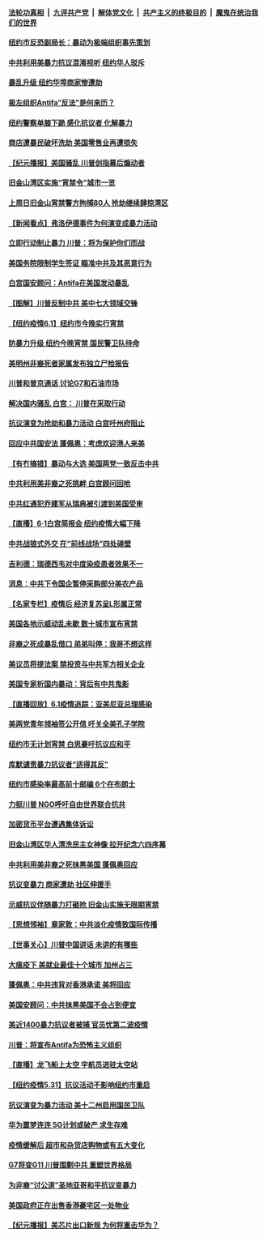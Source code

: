 

####  [法轮功真相](../../../../basic/blob/master/README.md?t=06021531) &nbsp;|&nbsp; [九评共产党](../../../../9ping.md/blob/master/README.md?t=06021531) &nbsp;|&nbsp; [解体党文化](../../../../jtdwh.md/blob/master/README.md?t=06021531)  &nbsp;|&nbsp; [共产主义的终极目的](../../../../gczydzjmd.md/blob/master/README.md?t=06021531) &nbsp;|&nbsp; [魔鬼在统治我们的世界](../../../../mgztzwmdsj.md/blob/master/README.md?t=06021531) 

#### [纽约市反恐副局长：暴动为极端组织事先策划](../pages/nsc412/n12154385.md?t=06021531) 

#### [中共利用美暴力抗议混淆视听   纽约华人驳斥](../pages/nsc412/n12154391.md?t=06021531) 

#### [暴乱升级 纽约华埠商家惨遭劫](../pages/nsc412/n12154404.md?t=06021531) 

#### [极左组织Antifa“反法”是何来历？](../pages/nsc412/n12154388.md?t=06021531) 

#### [纽约警察单膝下跪  感化抗议者  化解暴力](../pages/nsc412/n12154398.md?t=06021531) 

#### [商店遭暴民破坏洗劫 美国零售业再遭损失](../pages/nsc412/n12154141.md?t=06021531) 

#### [【纪元播报】美国骚乱 川普剑指幕后煽动者](../pages/nsc412/n12153721.md?t=06021531) 

#### [旧金山湾区实施“宵禁令”城市一览](../pages/nsc412/n12153766.md?t=06021531) 

#### [上周日旧金山宵禁警方拘捕80人 抢劫继续肆掠湾区](../pages/nsc412/n12153701.md?t=06021531) 

#### [【新闻看点】弗洛伊德事件为何演变成暴力活动](../pages/nsc412/n12153446.md?t=06021531) 

#### [立即行动制止暴力 川普：将为保护你们而战](../pages/nsc412/n12153639.md?t=06021531) 

#### [美国务院限制学生签证 瞄准中共及其恶意行为](../pages/nsc412/n12153458.md?t=06021531) 

#### [白宫国安顾问：Antifa在美国发动暴乱](../pages/nsc412/n12153546.md?t=06021531) 

#### [【图解】川普反制中共 美中七大领域交锋](../pages/nsc412/n12153081.md?t=06021531) 

#### [【纽约疫情6.1】纽约市今晚实行宵禁](../pages/nsc412/n12152426.md?t=06021531) 

#### [防暴力升级 纽约今晚宵禁 国民警卫队待命](../pages/nsc412/n12153456.md?t=06021531) 

#### [美明州非裔死者家属发布独立尸检报告](../pages/nsc412/n12153468.md?t=06021531) 

#### [川普和普京通话 讨论G7和石油市场](../pages/nsc412/n12153470.md?t=06021531) 

#### [解决国内骚乱 白宫： 川普在采取行动](../pages/nsc412/n12153246.md?t=06021531) 

#### [抗议演变为抢劫和暴力活动 白宫吁州府阻止](../pages/nsc412/n12153090.md?t=06021531) 

#### [回应中共国安法 蓬佩奥：考虑欢迎港人来美](../pages/nsc412/n12153386.md?t=06021531) 

#### [【有冇搞错】暴动与大选 美国两党一致反击中共](../pages/nsc412/n12153313.md?t=06021531) 

#### [中共利用美非裔之死挑衅 白宫顾问回呛](../pages/nsc412/n12153261.md?t=06021531) 

#### [中共红通犯乔建军从瑞典被引渡到美国受审](../pages/nsc412/n12153258.md?t=06021531) 

#### [【直播】6·1白宫简报会 纽约疫情大幅下降](../pages/nsc412/n12153124.md?t=06021531) 

#### [中共战狼式外交 在“前线战场”四处碰壁](../pages/nsc412/n12153069.md?t=06021531) 

#### [吉利德：瑞德西韦对中度染疫患者效果不一](../pages/nsc412/n12153075.md?t=06021531) 

#### [消息：中共下令国企暂停采购部分美农产品](../pages/nsc412/n12153055.md?t=06021531) 

#### [【名家专栏】疫情后 经济复苏呈L形属正常](../pages/nsc412/n12152779.md?t=06021531) 

#### [美国各地示威动乱未歇 数十城市宣布宵禁](../pages/nsc412/n12152930.md?t=06021531) 

#### [非裔之死成暴乱借口 弟弟叫停：我哥不想这样](../pages/nsc412/n12152641.md?t=06021531) 

#### [美议员将提法案 禁投资与中共军方相关企业](../pages/nsc412/n12152737.md?t=06021531) 

#### [美国专家析国内暴动：背后有中共鬼影](../pages/nsc412/n12152622.md?t=06021531) 

#### [【直播回放】6.1疫情追踪：亚美尼亚总理感染](../pages/nsc412/n12152501.md?t=06021531) 

#### [美两党青年领袖签公开信 吁关全美孔子学院](../pages/nsc412/n12152281.md?t=06021531) 

#### [纽约市无计划宵禁  白思豪吁抗议应和平](../pages/nsc412/n12151644.md?t=06021531) 

#### [库默谴责暴力抗议者“适得其反”](../pages/nsc412/n12151631.md?t=06021531) 

#### [纽约市感染率最高前十邮编 6个在布朗士](../pages/nsc412/n12151652.md?t=06021531) 

#### [力挺川普 NGO呼吁自由世界联合抗共](../pages/nsc412/n12151639.md?t=06021531) 

#### [加密货币平台遭遇集体诉讼](../pages/nsc412/n12151635.md?t=06021531) 

#### [旧金山湾区华人清洗民主女神像 拉开纪念六四序幕](../pages/nsc412/n12151584.md?t=06021531) 

#### [中共利用美非裔之死抹黑美国 蓬佩奥回应](../pages/nsc412/n12151330.md?t=06021531) 

#### [抗议变暴力 商家遭劫  社区伸援手](../pages/nsc412/n12151148.md?t=06021531) 

#### [示威抗议伴随暴力打砸抢 旧金山实施无限期宵禁](../pages/nsc412/n12151225.md?t=06021531) 

#### [【思想领袖】章家敦：中共淡化疫情致国际传播](../pages/nsc412/n12054204.md?t=06021531) 

#### [【世事关心】川普中国讲话 未讲的有哪些](../pages/nsc412/n12150998.md?t=06021531) 

#### [大瘟疫下 美就业最佳十个城市 加州占三](../pages/nsc412/n12148929.md?t=06021531) 

#### [蓬佩奥：中共违背对香港承诺 美将回应](../pages/nsc412/n12150794.md?t=06021531) 

#### [美国安顾问：中共抹黑美国不会占到便宜](../pages/nsc412/n12150868.md?t=06021531) 

#### [美近1400暴力抗议者被捕 官员忧第二波疫情](../pages/nsc412/n12150800.md?t=06021531) 

#### [川普：将宣布Antifa为恐怖主义组织](../pages/nsc412/n12150748.md?t=06021531) 

#### [【直播】龙飞船上太空 宇航员进驻太空站](../pages/nsc412/n12150253.md?t=06021531) 

#### [【纽约疫情5.31】抗议活动不影响纽约市重启](../pages/nsc412/n12150088.md?t=06021531) 

#### [抗议演变为暴力活动 美十二州启用国民卫队](../pages/nsc412/n12150331.md?t=06021531) 

#### [华为噩梦连连 5G计划或破产 求生存难](../pages/nsc412/n12147779.md?t=06021531) 

#### [疫情缓解后 超市和杂货店购物或有五大变化](../pages/nsc412/n12119644.md?t=06021531) 

#### [G7将变G11 川普围剿中共 重塑世界格局](../pages/nsc412/n12149982.md?t=06021531) 

#### [为非裔“讨公道”圣地亚哥和平抗议变暴力](../pages/nsc412/n12149355.md?t=06021531) 

#### [美国政府正在出售香港豪宅区一处物业](../pages/nsc412/n12149565.md?t=06021531) 

#### [【纪元播报】美芯片出口新规 为何将重击华为？](../pages/nsc412/n12148265.md?t=06021531) 

